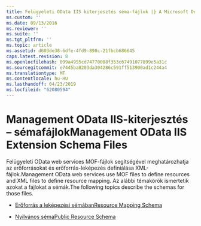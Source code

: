```yaml
---
title: Felügyeleti OData IIS kiterjesztés séma-fájlok |} A Microsoft Docs
ms.custom: ''
ms.date: 09/13/2016
ms.reviewer: ''
ms.suite: ''
ms.tgt_pltfrm: ''
ms.topic: article
ms.assetid: d603de38-6dfe-4fd9-898c-21fbcb686645
caps.latest.revision: 8
ms.openlocfilehash: 099a4955cd74770008f353c67491077899e5a31c
ms.sourcegitcommit: e7445ba8203da304286c591ff513900ad1c244a4
ms.translationtype: MT
ms.contentlocale: hu-HU
ms.lasthandoff: 04/23/2019
ms.locfileid: "62080594"
---
```

# <a name="management-odata-iis-extension-schema-files"></a><span data-ttu-id="58090-102">Management OData IIS-kiterjesztés – sémafájlok</span><span class="sxs-lookup"><span data-stu-id="58090-102">Management OData IIS Extension Schema Files</span></span>

<span data-ttu-id="58090-103">Felügyeleti OData web services MOF-fájlok segítségével meghatározhatja az erőforrásokat és erőforrás-leképezés definiálása XML-fájlok.</span><span class="sxs-lookup"><span data-stu-id="58090-103">Management OData web services use MOF files to define resources and XML files to define resource mapping.</span></span> <span data-ttu-id="58090-104">Az alábbi témakörök ismertetik azokat a fájlokat a sémák.</span><span class="sxs-lookup"><span data-stu-id="58090-104">The following topics describe the schemas for those files.</span></span>

- [<span data-ttu-id="58090-105">Erőforrás a leképezési sémában</span><span class="sxs-lookup"><span data-stu-id="58090-105">Resource Mapping Schema</span></span>](./resource-mapping-schema.md)

- [<span data-ttu-id="58090-106">Nyilvános séma</span><span class="sxs-lookup"><span data-stu-id="58090-106">Public Resource Schema</span></span>](./public-resource-schema.md)